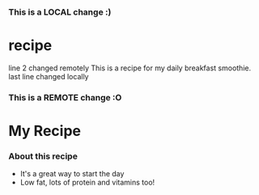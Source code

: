 ### This is a LOCAL change :)
# recipe
line 2 changed remotely
This is a recipe for my daily breakfast smoothie.
last line changed locally
### This is a REMOTE change :O


# My Recipe

### About this recipe

* It's a great way to start the day
* Low fat, lots of protein and vitamins too!